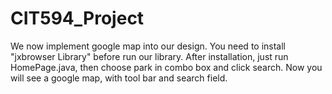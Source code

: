 # CIT594_Project
We now implement google map into our design. You need to install "jxbrowser Library" before run our library. 
After installation, just run HomePage.java, then choose park in combo box and click search. Now you will see a google map, with tool bar and search field.
